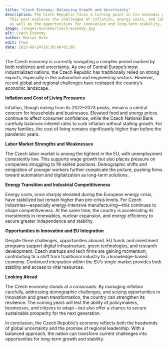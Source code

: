 ```yaml
---
title: "Czech Economy: Balancing Growth and Uncertainty"
description: The Czech Republic faces a turning point in its economic development. 
  This post explores the challenges of inflation, energy costs, and labor markets, 
  as well as the opportunities for innovation and long-term stability.
image: /images/economy/czech-economy.jpg
alt: Czech Economy
author: Marcus Hale
edit: true
date: 2025-09-24T10:30:00+01:00
---
```

The Czech economy is currently navigating a complex period marked by both resilience and uncertainty. As one of Central Europe’s most industrialized nations, the Czech Republic has traditionally relied on strong exports, especially in the automotive and engineering sectors. However, recent global and regional challenges have reshaped the country’s economic landscape.

**Inflation and Cost of Living Pressures**

Inflation, though easing from its 2022–2023 peaks, remains a central concern for households and businesses. Elevated food and energy prices continue to affect consumer confidence, while the Czech National Bank carefully balances interest rates to curb inflation without stalling growth. For many families, the cost of living remains significantly higher than before the pandemic years.

**Labor Market Strengths and Weaknesses**

The Czech labor market is among the tightest in the EU, with unemployment consistently low. This supports wage growth but also places pressure on companies struggling to fill skilled positions. Demographic shifts and emigration of younger workers further complicate the picture, pushing firms toward automation and digitalization as long-term solutions.

**Energy Transition and Industrial Competitiveness**

Energy costs, once sharply elevated during the European energy crisis, have stabilized but remain higher than pre-crisis levels. For Czech industries—especially energy-intensive manufacturing—this continues to shape competitiveness. At the same time, the country is accelerating its investments in renewables, nuclear expansion, and energy efficiency to secure greater independence and stability.

**Opportunities in Innovation and EU Integration**

Despite these challenges, opportunities abound. EU funds and investment programs support digital infrastructure, green technologies, and research development. Czech startups and tech firms are gaining momentum, contributing to a shift from traditional industry to a knowledge-based economy. Continued integration within the EU’s single market provides both stability and access to vital resources.

**Looking Ahead**

The Czech economy stands at a crossroads. By managing inflation carefully, addressing demographic challenges, and seizing opportunities in innovation and green transformation, the country can strengthen its resilience. The coming years will test the ability of policymakers, businesses, and citizens to adapt—but also offer a chance to secure sustainable prosperity for the next generation.

In conclusion, the Czech Republic’s economy reflects both the headwinds of global uncertainty and the promise of regional leadership. With a balanced approach, the nation can transform current challenges into opportunities for long-term growth and stability.
